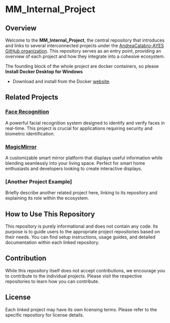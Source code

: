 # MM_Internal_Project

## Overview
Welcome to the **MM_Internal_Project**, the central repository that introduces and links to several interconnected projects under the [AndreaCalabro-AYES GitHub organization](https://github.com/AndreaCalabro-AYES). This repository serves as an entry point, providing an overview of each project and how they integrate into a cohesive ecosystem.

The founding block of the whole project are docker containers, so please
**Install Docker Desktop for Windows**
   - Download and install from the Docker [website](https://docs.docker.com/desktop/install/windows-install/).

## Related Projects

### [Face Recognition](https://github.com/AndreaCalabro-AYES/face_recognition)
A powerful facial recognition system designed to identify and verify faces in real-time. This project is crucial for applications requiring security and biometric identification.

### [MagicMirror](https://github.com/AndreaCalabro-AYES/MagicMirror)
A customizable smart mirror platform that displays useful information while blending seamlessly into your living space. Perfect for smart home enthusiasts and developers looking to create interactive displays.

### [Another Project Example]
Briefly describe another related project here, linking to its repository and explaining its role within the ecosystem.

## How to Use This Repository
This repository is purely informational and does not contain any code. Its purpose is to guide users to the appropriate project repositories based on their needs. You can find setup instructions, usage guides, and detailed documentation within each linked repository.

## Contribution
While this repository itself does not accept contributions, we encourage you to contribute to the individual projects. Please visit the respective repositories to learn how you can contribute.

## License
Each linked project may have its own licensing terms. Please refer to the specific repository for license details.
